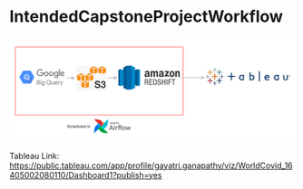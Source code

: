 # IntendedCapstoneProjectWorkflow

![IntendedCapstoneProjectWorkflow](readme_images/IntendedCapstoneProjectWorkflow.png)

Tableau Link: https://public.tableau.com/app/profile/gayatri.ganapathy/viz/WorldCovid_16405002080110/Dashboard1?publish=yes
